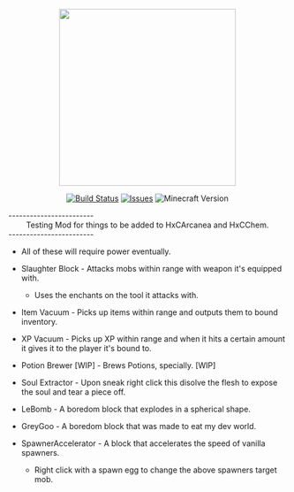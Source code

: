 <p align="center"><img src="http://media-elerium.cursecdn.com/avatars/23/942/635750245789519537.png" width="320" height="320"></p>
<p align="center">
  <a href="https://github.com/HxCKDMS/HxC-Blocks/">
      <img src="http://67.187.15.252:8080/buildStatus/icon?job=HxC-Blocks" alt="Build Status"></a>
  <a href="https://github.com/HxCKDMS/HxC-Blocks/issues">
      <img src="https://img.shields.io/github/issues-raw/HxCKDMS/HxC-Blocks.svg" alt="Issues"></a>
  <a><img src="https://img.shields.io/badge/minecraft-1.7.10-blue.svg" alt="Minecraft Version"></a>
</p>
------------------------
<div align="center"> Testing Mod for things to be added to HxCArcanea and HxCChem. </div>
------------------------

* All of these will require power eventually.

* Slaughter Block - Attacks mobs within range with weapon it's equipped with.
  * Uses the enchants on the tool it attacks with.
* Item Vacuum - Picks up items within range and outputs them to bound inventory.
* XP Vacuum - Picks up XP within range and when it hits a certain amount it gives it to the player it's bound to.
* Potion Brewer [WIP] - Brews Potions, specially. [WIP]
* Soul Extractor - Upon sneak right click this disolve the flesh to expose the soul and tear a piece off.
* LeBomb - A boredom block that explodes in a spherical shape.
* GreyGoo - A boredom block that was made to eat my dev world.
* SpawnerAccelerator - A block that accelerates the speed of vanilla spawners.
  * Right click with a spawn egg to change the above spawners target mob.

